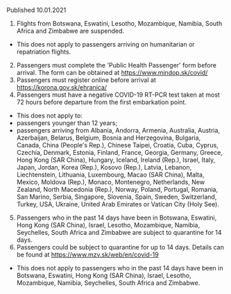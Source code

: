 Published 10.01.2021
1. Flights from Botswana, Eswatini, Lesotho, Mozambique, Namibia, South Africa and Zimbabwe are suspended.
- This does not apply to passengers arriving on humanitarian or repatriation flights.
2. Passengers must complete the 'Public Health Passenger' form before arrival. The form can be obtained at <a href="https://www.mindop.sk/covid/">https://www.mindop.sk/covid/</a>
3. Passengers must register online before arrival at <a href="https://korona.gov.sk/ehranica/">https://korona.gov.sk/ehranica/</a>
4. Passengers must have a negative COVID-19 RT-PCR test taken at most 72 hours before departure from the first embarkation point.
- This does not apply to:
- passengers younger than 12 years;
- passengers arriving from Albania, Andorra, Armenia, Australia, Austria, Azerbaijan, Belarus, Belgium, Bosnia and Herzegovina, Bulgaria, Canada, China (People's Rep.), Chinese Taipei, Croatia, Cuba, Cyprus, Czechia, Denmark, Estonia, Finland, France, Georgia, Germany, Greece, Hong Kong (SAR China), Hungary, Iceland, Ireland (Rep.), Israel, Italy, Japan, Jordan, Korea (Rep.), Kosovo (Rep.), Latvia, Lebanon, Liechtenstein, Lithuania, Luxembourg, Macao (SAR China), Malta, Mexico, Moldova (Rep.), Monaco, Montenegro, Netherlands, New Zealand, North Macedonia (Rep.), Norway, Poland, Portugal, Romania, San Marino, Serbia, Singapore, Slovenia, Spain, Sweden, Switzerland, Turkey, USA, Ukraine, United Arab Emirates or Vatican City (Holy See).
5. Passengers who in the past 14 days have been in Botswana, Eswatini, Hong Kong (SAR China), Israel, Lesotho, Mozambique, Namibia, Seychelles, South Africa and Zimbabwe are subject to quarantine for 14 days.
6. Passengers could be subject to quarantine for up to 14 days. Details can be found at <a href="https://www.mzv.sk/web/en/covid-19">https://www.mzv.sk/web/en/covid-19</a>
- This does not apply to passengers who in the past 14 days have been in Botswana, Eswatini, Hong Kong (SAR China), Israel, Lesotho, Mozambique, Namibia, Seychelles, South Africa and Zimbabwe.